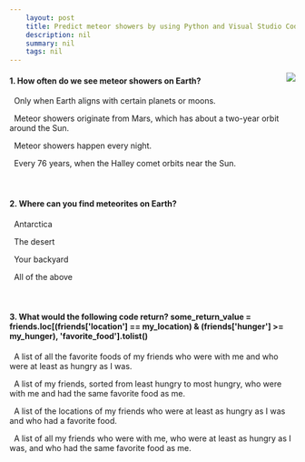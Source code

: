 ```yaml
---
    layout: post
    title: Predict meteor showers by using Python and Visual Studio Code 
    description: nil
    summary: nil
    tags: nil
---
```



 <a target="_blank" href="https://docs.microsoft.com/en-us/learn/modules/predict-meteor-showers-using-python/9-knowledge-check/"><i class="fas fa-external-link-alt"></i> </a>
 <img align="right" src="https://docs.microsoft.com/en-us/learn/achievements/student-evangelism/predict-meteor-showers-using-python.svg">
####  1. How often do we see meteor showers on Earth?


<i class='far fa-square'></i> &nbsp;&nbsp;Only when Earth aligns with certain planets or moons.

<i class='far fa-square'></i> &nbsp;&nbsp;Meteor showers originate from Mars, which has about a two-year orbit around the Sun.

<i class='fas fa-check-square' style='color: Dodgerblue;'></i> &nbsp;&nbsp;Meteor showers happen every night.

<i class='far fa-square'></i> &nbsp;&nbsp;Every 76 years, when the Halley comet orbits near the Sun.
<br />
<br />
<br />

####  2. Where can you find meteorites on Earth?


<i class='far fa-square'></i> &nbsp;&nbsp;Antarctica

<i class='far fa-square'></i> &nbsp;&nbsp;The desert

<i class='far fa-square'></i> &nbsp;&nbsp;Your backyard

<i class='fas fa-check-square' style='color: Dodgerblue;'></i> &nbsp;&nbsp;All of the above
<br />
<br />
<br />

####  3. What would the following code return? some_return_value = friends.loc[(friends['location'] == my_location) & (friends['hunger'] >= my_hunger), 'favorite_food'].tolist()


<i class='fas fa-check-square' style='color: Dodgerblue;'></i> &nbsp;&nbsp;A list of all the favorite foods of my friends who were with me and who were at least as hungry as I was.

<i class='far fa-square'></i> &nbsp;&nbsp;A list of my friends, sorted from least hungry to most hungry, who were with me and had the same favorite food as me.

<i class='far fa-square'></i> &nbsp;&nbsp;A list of the locations of my friends who were at least as hungry as I was and who had a favorite food.

<i class='far fa-square'></i> &nbsp;&nbsp;A list of all my friends who were with me, who were at least as hungry as I was, and who had the same favorite food as me.
<br />
<br />
<br />
